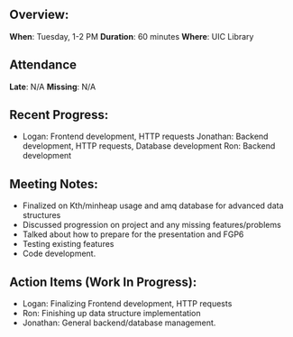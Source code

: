 ## Overview:

**When**: Tuesday, 1-2 PM
**Duration**: 60 minutes
**Where**: UIC Library

## Attendance

**Late**: N/A
**Missing**: N/A

## Recent Progress:
-   Logan: Frontend development, HTTP requests
    Jonathan: Backend development, HTTP requests, Database development
    Ron: Backend development

## Meeting Notes:
-   Finalized on Kth/minheap usage and amq database for advanced data structures
-   Discussed progression on project and any missing features/problems
-   Talked about how to prepare for the presentation and FGP6
-   Testing existing features
-   Code development.

## Action Items (Work In Progress):

-   Logan: Finalizing Frontend development, HTTP requests
-   Ron: Finishing up data structure implementation
-   Jonathan: General backend/database management.